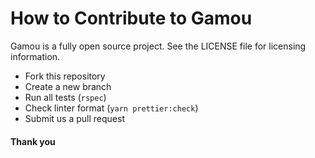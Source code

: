 # How to Contribute to Gamou

Gamou is a fully open source project. See the LICENSE file for licensing information.

- Fork this repository
- Create a new branch
- Run all tests (`rspec`)
- Check linter format (`yarn prettier:check`)
- Submit us a pull request

#### Thank you
